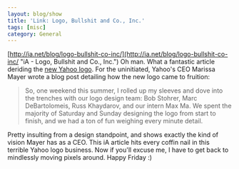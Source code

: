 ```yaml
---
layout: blog/show
title: 'Link: Logo, Bullshit and Co., Inc.'
tags: [misc]
category: General
---
```


[http://ia.net/blog/logo-bullshit-co-inc/](http://ia.net/blog/logo-bullshit-co-inc/ "iA - Logo, Bullshit and Co., Inc.") Oh man. What a fantastic article deriding the [new Yahoo logo](http://news.yahoo.com/yahoo-unveils-logo-043439762.html "Yahoo! News - Yahoo Unveils a New Logo"). For the uninitiated, Yahoo's CEO Marissa Mayer wrote a blog post detailing how the new logo came to fruition:

> So, one weekend this summer, I rolled up my sleeves and dove into the trenches with our logo design team: Bob Stohrer, Marc DeBartolomeis, Russ Khaydarov, and our intern Max Ma. We spent the majority of Saturday and Sunday designing the logo from start to finish, and we had a ton of fun weighing every minute detail.

 Pretty insulting from a design standpoint, and shows exactly the kind of vision Mayer has as a CEO. This iA article hits every coffin nail in this terrible Yahoo logo business. Now if you'll excuse me, I have to get back to mindlessly moving pixels around. Happy Friday :)
